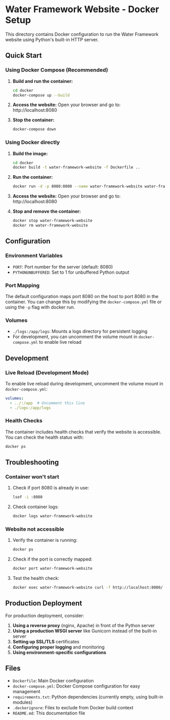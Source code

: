 # Water Framework Website - Docker Setup

This directory contains Docker configuration to run the Water Framework website using Python's built-in HTTP server.

## Quick Start

### Using Docker Compose (Recommended)

1. **Build and run the container:**
   ```bash
   cd docker
   docker-compose up --build
   ```

2. **Access the website:**
   Open your browser and go to: http://localhost:8080

3. **Stop the container:**
   ```bash
   docker-compose down
   ```

### Using Docker directly

1. **Build the image:**
   ```bash
   cd docker
   docker build -t water-framework-website -f Dockerfile ..
   ```

2. **Run the container:**
   ```bash
   docker run -d -p 8080:8080 --name water-framework-website water-framework-website
   ```

3. **Access the website:**
   Open your browser and go to: http://localhost:8080

4. **Stop and remove the container:**
   ```bash
   docker stop water-framework-website
   docker rm water-framework-website
   ```

## Configuration

### Environment Variables

- `PORT`: Port number for the server (default: 8080)
- `PYTHONUNBUFFERED`: Set to 1 for unbuffered Python output

### Port Mapping

The default configuration maps port 8080 on the host to port 8080 in the container. You can change this by modifying the `docker-compose.yml` file or using the `-p` flag with docker run.

### Volumes

- `./logs:/app/logs`: Mounts a logs directory for persistent logging
- For development, you can uncomment the volume mount in `docker-compose.yml` to enable live reload

## Development

### Live Reload (Development Mode)

To enable live reload during development, uncomment the volume mount in `docker-compose.yml`:

```yaml
volumes:
  - ../:/app  # Uncomment this line
  - ./logs:/app/logs
```

### Health Checks

The container includes health checks that verify the website is accessible. You can check the health status with:

```bash
docker ps
```

## Troubleshooting

### Container won't start

1. Check if port 8080 is already in use:
   ```bash
   lsof -i :8080
   ```

2. Check container logs:
   ```bash
   docker logs water-framework-website
   ```

### Website not accessible

1. Verify the container is running:
   ```bash
   docker ps
   ```

2. Check if the port is correctly mapped:
   ```bash
   docker port water-framework-website
   ```

3. Test the health check:
   ```bash
   docker exec water-framework-website curl -f http://localhost:8080/
   ```

## Production Deployment

For production deployment, consider:

1. **Using a reverse proxy** (nginx, Apache) in front of the Python server
2. **Using a production WSGI server** like Gunicorn instead of the built-in server
3. **Setting up SSL/TLS** certificates
4. **Configuring proper logging** and monitoring
5. **Using environment-specific configurations**

## Files

- `Dockerfile`: Main Docker configuration
- `docker-compose.yml`: Docker Compose configuration for easy management
- `requirements.txt`: Python dependencies (currently empty, using built-in modules)
- `.dockerignore`: Files to exclude from Docker build context
- `README.md`: This documentation file 